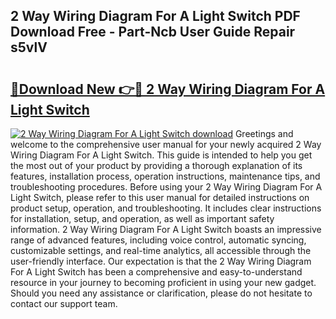 ## 2 Way Wiring Diagram For A Light Switch PDF Download Free - Part-Ncb User Guide Repair s5vlV

# <h2><a href="http://dfldi09.blite.top/?on=2+Way+Wiring+Diagram+For+A+Light+Switch">🔗Download New 👉🔴 2 Way Wiring Diagram For A Light Switch</a></h2>

[![2 Way Wiring Diagram For A Light Switch download](https://i.imgur.com/lujVjoI.png)](http://dfldi09.blite.top/?on=2+Way+Wiring+Diagram+For+A+Light+Switch)
Greetings and welcome to the comprehensive user manual for your newly acquired 2 Way Wiring Diagram For A Light Switch. This guide is intended to help you get the most out of your product by providing a thorough explanation of its features, installation process, operation instructions, maintenance tips, and troubleshooting procedures. Before using your 2 Way Wiring Diagram For A Light Switch, please refer to this user manual for detailed instructions on product setup, operation, and troubleshooting. It includes clear instructions for installation, setup, and operation, as well as important safety information. 2 Way Wiring Diagram For A Light Switch boasts an impressive range of advanced features, including voice control, automatic syncing, customizable settings, and real-time analytics, all accessible through the user-friendly interface. Our expectation is that the 2 Way Wiring Diagram For A Light Switch has been a comprehensive and easy-to-understand resource in your journey to becoming proficient in using your new gadget. Should you need any assistance or clarification, please do not hesitate to contact our support team.
